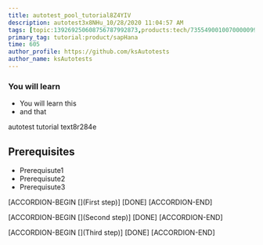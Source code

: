 ```yaml
---
title: autotest_pool_tutorial8Z4YIV
description: autotest3x8NHu_10/28/2020 11:04:57 AM
tags: [topic:139269250608756787992873,products:tech/73554900100700000996,tutorial:experience/advanced]
primary_tag: tutorial:product/sapHana
time: 605
author_profile: https://github.com/ksAutotests
author_name: ksAutotests
---
```

### You will learn
- You will learn this
- and that

autotest tutorial text8r284e

## Prerequisites
- Prerequisute1
- Prerequisute2
- Prerequisute3

[ACCORDION-BEGIN [](First step)]
[DONE]
[ACCORDION-END]

[ACCORDION-BEGIN [](Second step)]
[DONE]
[ACCORDION-END]

[ACCORDION-BEGIN [](Third step)]
[DONE]
[ACCORDION-END]

